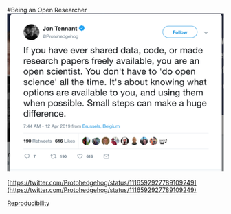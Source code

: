#Being an Open Researcher
![Open](figs/openscience.png)

[https://twitter.com/Protohedgehog/status/1116592927789109249](https://twitter.com/Protohedgehog/status/1116592927789109249)

[Reproducibility](reproducible.md)
